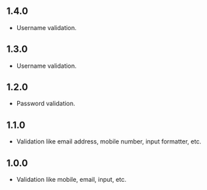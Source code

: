 ## 1.4.0

* Username validation.

## 1.3.0

* Username validation.

## 1.2.0

* Password validation.

## 1.1.0

* Validation like email address, mobile number, input formatter, etc.

## 1.0.0

* Validation like mobile, email, input, etc.
